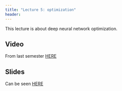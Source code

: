 ```yaml
---
title: "Lecture 5: optimization"
header:
---
```


This lecture is about deep neural network optimization.

## Video
From last semester [HERE](https://panoptotech.cloud.panopto.eu/Panopto/Pages/Viewer.aspx?id=51cdd89b-97b4-43c7-92f6-b11700c1ceeb)

## Slides

Can be seen [HERE](hhttps://www.dropbox.com/scl/fi/ih80lfga9d5vshdcyg0im/236781training-4-5.pptx?rlkey=1s5n0ybhopnfbe3cam04zaj8b&st=jhhur5wy&dl=0)

